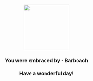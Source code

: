 <p align="center">
    <img src="https://raw.githubusercontent.com/PokeAPI/sprites/master/sprites/pokemon/339.png" width="150" height="150">
</p>
<h3 align="center">You were embraced by - <b>Barboach</b></h3>
<h3 align="center">Have a wonderful day!</h3>
